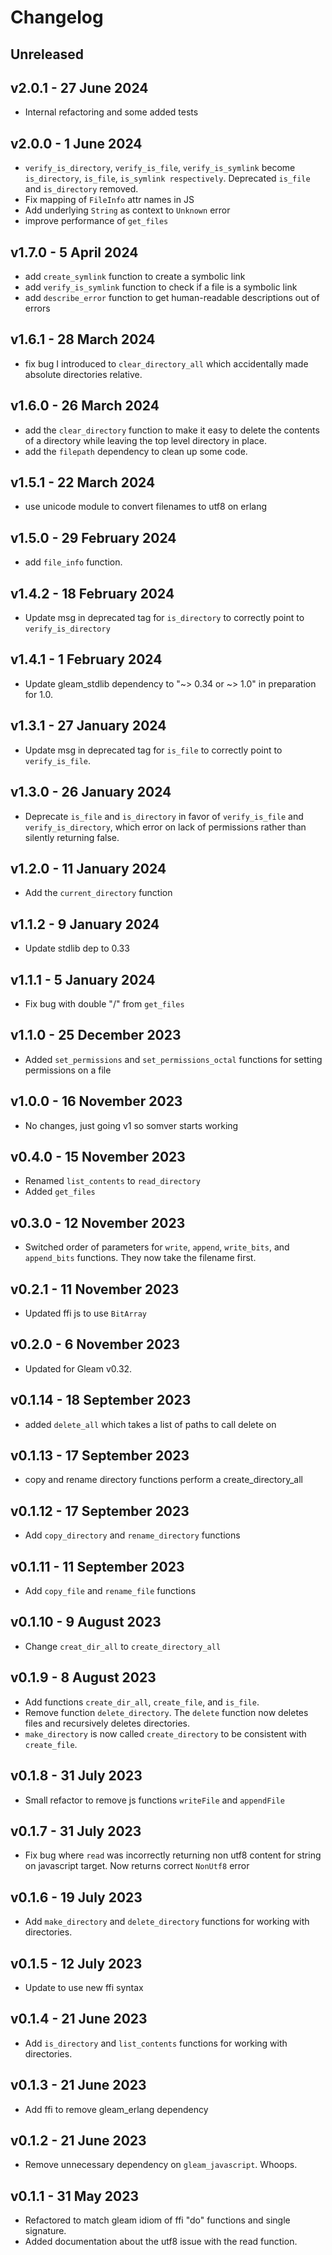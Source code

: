 # Changelog

## Unreleased

## v2.0.1 - 27 June 2024
- Internal refactoring and some added tests

## v2.0.0 - 1 June 2024
- `verify_is_directory`, `verify_is_file`, `verify_is_symlink` become 
  `is_directory`, `is_file`, `is_symlink respectively`. Deprecated `is_file` and `is_directory` removed.
- Fix mapping of `FileInfo` attr names in JS
- Add underlying `String` as context to `Unknown` error
- improve performance of `get_files`

## v1.7.0 - 5 April 2024
- add `create_symlink` function to create a symbolic link
- add `verify_is_symlink` function to check if a file is a symbolic link
- add `describe_error` function to get human-readable descriptions out of errors

## v1.6.1 - 28 March 2024
- fix bug I introduced to `clear_directory_all` which accidentally made absolute directories
  relative.

## v1.6.0 - 26 March 2024
- add the `clear_directory` function to make it easy to delete the
  contents of a directory while leaving the top level directory in place.
- add the `filepath` dependency to clean up some code.

## v1.5.1 - 22 March 2024
- use unicode module to convert filenames to utf8 on erlang

## v1.5.0 - 29 February 2024
- add `file_info` function.

## v1.4.2 - 18 February 2024
- Update msg in deprecated tag for `is_directory` to correctly point to `verify_is_directory`

## v1.4.1 - 1 February 2024
- Update gleam_stdlib dependency to "~> 0.34 or ~> 1.0" in preparation for 1.0.

## v1.3.1 - 27 January 2024
- Update msg in deprecated tag for `is_file` to correctly point to `verify_is_file`.

## v1.3.0 - 26 January 2024
- Deprecate `is_file` and `is_directory` in favor of `verify_is_file` and `verify_is_directory`,
  which error on lack of permissions rather than silently returning false.

## v1.2.0 - 11 January 2024
- Add the `current_directory` function

## v1.1.2 - 9 January 2024
- Update stdlib dep to 0.33

## v1.1.1 - 5 January 2024
- Fix bug with double "/" from `get_files`

## v1.1.0 - 25 December 2023
- Added `set_permissions` and `set_permissions_octal` functions for setting
  permissions on a file

## v1.0.0 - 16 November 2023
- No changes, just going v1 so somver starts working

## v0.4.0 - 15 November 2023
- Renamed `list_contents` to `read_directory`
- Added `get_files`

## v0.3.0 - 12 November 2023
- Switched order of parameters for `write`, `append`, `write_bits`, and `append_bits` functions.
  They now take the filename first.

## v0.2.1 - 11 November 2023
- Updated ffi js to use `BitArray`

## v0.2.0 - 6 November 2023
- Updated for Gleam v0.32.

## v0.1.14 - 18 September 2023
- added `delete_all` which takes a list of paths to call delete on

## v0.1.13 - 17 September 2023
- copy and rename directory functions perform a create_directory_all

## v0.1.12 - 17 September 2023
- Add `copy_directory` and `rename_directory` functions

## v0.1.11 - 11 September 2023
- Add `copy_file` and `rename_file` functions

## v0.1.10 - 9 August 2023
- Change `creat_dir_all` to `create_directory_all`

## v0.1.9 - 8 August 2023
- Add functions `create_dir_all`, `create_file`, and `is_file`.
- Remove function `delete_directory`. The `delete` function now deletes files
  and recursively deletes directories.
- `make_directory` is now called `create_directory` to be consistent with `create_file`.

## v0.1.8 - 31 July 2023
- Small refactor to remove js functions `writeFile` and `appendFile`

## v0.1.7 - 31 July 2023
- Fix bug where `read` was incorrectly returning non utf8 content for string on
  javascript target. Now returns correct `NonUtf8` error

## v0.1.6 - 19 July 2023
- Add `make_directory` and `delete_directory` functions for working with directories.

## v0.1.5 - 12 July 2023
- Update to use new ffi syntax

## v0.1.4 - 21 June 2023
- Add `is_directory` and `list_contents` functions for working with directories.

## v0.1.3 - 21 June 2023
- Add ffi to remove gleam_erlang dependency

## v0.1.2 - 21 June 2023
- Remove unnecessary dependency on `gleam_javascript`. Whoops.

## v0.1.1 - 31 May 2023
- Refactored to match gleam idiom of ffi "do" functions and single signature.
- Added documentation about the utf8 issue with the read function.
